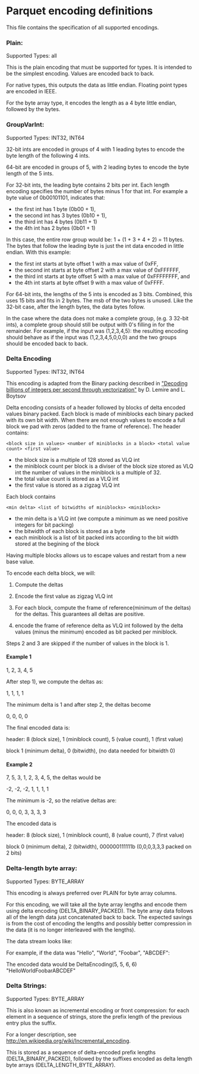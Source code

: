 Parquet encoding definitions
====

This file contains the specification of all supported encodings.

### Plain:

Supported Types: all

This is the plain encoding that must be supported for types.  It is
intended to be the simplest encoding.  Values are encoded back to back. 

For native types, this outputs the data as little endian. Floating
    point types are encoded in IEEE.  

For the byte array type, it encodes the length as a 4 byte little
endian, followed by the bytes.

### GroupVarInt:

Supported Types: INT32, INT64


32-bit ints are encoded in groups of 4 with 1 leading bytes to encode the
byte length of the following 4 ints.

64-bit are encoded in groups of 5,
with 2 leading bytes to encode the byte length of the 5 ints.  

For 32-bit ints, the leading byte contains 2 bits per int.  Each length
encoding specifies the number of bytes minus 1 for that int.  For example
a byte value of 0b00101101, indicates that:

  * the first int has 1 byte (0b00 + 1), 
  * the second int has 3 bytes (0b10 + 1),
  * the third int has 4 bytes (0b11 + 1)
  * the 4th int has 2 bytes (0b01 + 1)

In this case, the entire row group would be: 1 + (1 + 3 + 4 + 2) = 11 bytes.  
The bytes that follow the leading byte is just the int data encoded in little
endian.  With this example:

  * the first int starts at byte offset 1 with a max value of 0xFF,
  * the second int starts at byte offset 2 with a max value of 0xFFFFFF,
  * the third int starts at byte offset 5 with a max value of 0xFFFFFFFF, and
  * the 4th int starts at byte offset 9 with a max value of 0xFFFF. 

For 64-bit ints, the lengths of the 5 ints is encoded as 3 bits.  Combined,
this uses 15 bits and fits in 2 bytes.  The msb of the two bytes is unused.
Like the 32-bit case, after the length bytes, the data bytes follow.

In the case where the data does not make a complete group, (e.g. 3 32-bit ints),
a complete group should still be output with 0's filling in for the remainder.
For example, if the input was (1,2,3,4,5): the resulting encoding should
behave as if the input was (1,2,3,4,5,0,0,0) and the two groups should be
encoded back to back.

### Delta Encoding
Supported Types: INT32, INT64

This encoding is adapted from the Binary packing described in ["Decoding billions of integers per second through vectorization"](http://arxiv.org/pdf/1209.2137v5.pdf) by D. Lemire and L. Boytsov

Delta encoding consists of a header followed by blocks of delta encoded values binary packed. Each block is made of miniblocks each binary packed with its own bit width. When there are not enough values to encode a full block we pad with zeros (added to the frame of reference).
The header contains:
```
<block size in values> <number of miniblocks in a block> <total value count> <first value>
```
 * the block size is a multiple of 128 stored as VLQ int
 * the miniblock count per block is a diviser of the block size stored as VLQ int the number of values in the miniblock is a multiple of 32.
 * the total value count is stored as a VLQ int
 * the first value is stored as a zigzag VLQ int

Each block contains 
```
<min delta> <list of bitwidths of miniblocks> <miniblocks>
```
 * the min delta is a VLQ int (we compute a minimum as we need positive integers for bit packing)
 * the bitwidth of each block is stored as a byte
 * each miniblock is a list of bit packed ints according to the bit width stored at the begining of the block

Having multiple blocks allows us to escape values and restart from a new base value.

To encode each delta block, we will:

1. Compute the deltas

2. Encode the first value as zigzag VLQ int

3. For each block, compute the frame of reference(minimum of the deltas) for the deltas. This guarantees
all deltas are positive.

4. encode the frame of reference delta as VLQ int followed by the delta values (minus the minimum) encoded as bit packed per miniblock.

Steps 2 and 3 are skipped if the number of values in the block is 1.

#### Example 1
1, 2, 3, 4, 5

After step 1), we compute the deltas as:

1, 1, 1, 1

The minimum delta is 1 and after step 2, the deltas become

0, 0, 0, 0

The final encoded data is:

 header:
8 (block size), 1 (miniblock count), 5 (value count), 1 (first value)

 block
1 (minimum delta), 0 (bitwidth), (no data needed for bitwidth 0)

#### Example 2
7, 5, 3, 1, 2, 3, 4, 5, the deltas would be

-2, -2, -2, 1, 1, 1, 1

The minimum is -2, so the relative deltas are:

0, 0, 0, 3, 3, 3, 3

The encoded data is

 header:
8 (block size), 1 (miniblock count), 8 (value count), 7 (first value)

 block
0 (minimum delta), 2 (bitwidth), 000000111111b (0,0,0,3,3,3 packed on 2 bits)

### Delta-length byte array:

Supported Types: BYTE_ARRAY

This encoding is always preferred over PLAIN for byte array columns.

For this encoding, we will take all the byte array lengths and encode them using delta
encoding (DELTA_BINARY_PACKED). The byte array data follows all of the length data just
concatenated back to back. The expected savings is from the cost of encoding the lengths
and possibly better compression in the data (it is no longer interleaved with the lengths).

The data stream looks like:

<Delta Encoded Lengths> <Byte Array Data>

For example, if the data was "Hello", "World", "Foobar", "ABCDEF":

The encoded data would be DeltaEncoding(5, 5, 6, 6) "HelloWorldFoobarABCDEF"

### Delta Strings:

Supported Types: BYTE_ARRAY

This is also known as incremental encoding or front compression: for each element in a
sequence of strings, store the prefix length of the previous entry plus the suffix.

For a longer description, see http://en.wikipedia.org/wiki/Incremental_encoding.

This is stored as a sequence of delta-encoded prefix lengths (DELTA_BINARY_PACKED), followed by
the suffixes encoded as delta length byte arrays (DELTA_LENGTH_BYTE_ARRAY). 
